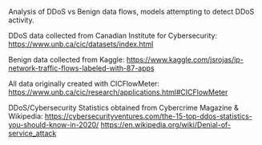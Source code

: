 Analysis of DDoS vs Benign data flows, models attempting to detect DDoS activity.

DDoS data collected from Canadian Institute for Cybersecurity:
https://www.unb.ca/cic/datasets/index.html

Benign data collected from Kaggle:
https://www.kaggle.com/jsrojas/ip-network-traffic-flows-labeled-with-87-apps

All data originally created with CICFlowMeter:
https://www.unb.ca/cic/research/applications.html#CICFlowMeter

DDoS/Cybersecurity Statistics obtained from Cybercrime Magazine & Wikipedia:
https://cybersecurityventures.com/the-15-top-ddos-statistics-you-should-know-in-2020/
https://en.wikipedia.org/wiki/Denial-of-service_attack
